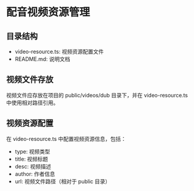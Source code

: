 # 配音视频资源管理

## 目录结构
- video-resource.ts: 视频资源配置文件
- README.md: 说明文档

## 视频文件存放
视频文件应存放在项目的 public/videos/dub 目录下，并在 video-resource.ts 中使用相对路径引用。

## 视频资源配置
在 video-resource.ts 中配置视频资源信息，包括：
- type: 视频类型
- title: 视频标题
- desc: 视频描述
- author: 作者信息
- url: 视频文件路径（相对于 public 目录）